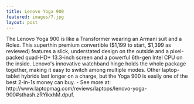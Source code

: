 ```yaml
---
title: Lenovo Yoga 900
featured: images/7.jpg
layout: post
---
```


<p>The Lenovo Yoga 900 is like a Transformer wearing an Armani suit and a Rolex. This superthin premium convertible ($1,199 to start, $1,399 as reviewed) features a slick, understated design on the outside and a pixel-packed quad-HD+ 13.3-inch screen and a powerful 6th-gen Intel CPU on the inside. Lenovo's innovative watchband hinge holds the whole package together, making it easy to switch among multiple modes. Other laptop-tablet hybrids last longer on a charge, but the Yoga 900 is easily one of the best 2-in-1s money can buy. - See more at: http://www.laptopmag.com/reviews/laptops/lenovo-yoga-900#sthash.zRYikxhM.dpuf.</p>

